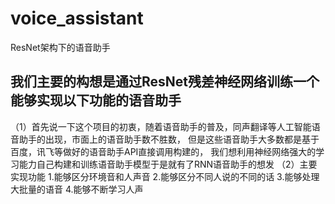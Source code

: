 # voice_assistant
ResNet架构下的语音助手
## 我们主要的构想是通过ResNet残差神经网络训练一个能够实现以下功能的语音助手
（1）首先说一下这个项目的初衷，随着语音助手的普及，同声翻译等人工智能语音助手的出现，市面上的语音助手数不胜数，
但是这些语音助手大多数都是基于百度，讯飞等做好的语音助手API直接调用构建的，
我们想利用神经网络强大的学习能力自己构建和训练语音助手模型于是就有了RNN语音助手的想发
（2）主要实现功能
    1.能够区分环境音和人声音
    2.能够区分不同人说的不同的话
    3.能够处理大批量的语音
    4.能够不断学习人声
    
